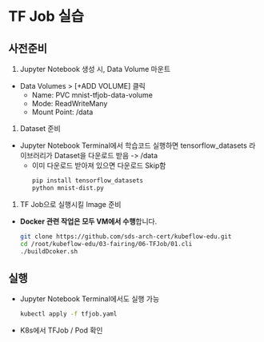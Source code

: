 # TF Job 실습
## 사전준비
1. Jupyter Notebook 생성 시, Data Volume 마운트
  - Data Volumes > [+ADD VOLUME] 클릭
    - Name: PVC mnist-tfjob-data-volume
    - Mode: ReadWriteMany
    - Mount Point: /data
1. Dataset 준비
  - Jupyter Notebook Terminal에서 학습코드 실행하면 tensorflow_datasets 라이브러리가 Dataset을 다운로드 받음 -> /data
    - 이미 다운로드 받아져 있으면 다운로드 Skip함
      ```bash
      pip install tensorflow_datasets
      python mnist-dist.py
      ```
1. TF Job으로 실행시킬 Image 준비
  - **Docker 관련 작업은 모두 VM에서 수행**합니다.
      ```bash
      git clone https://github.com/sds-arch-cert/kubeflow-edu.git
      cd /root/kubeflow-edu/03-fairing/06-TFJob/01.cli
      ./buildDcoker.sh
      ```

## 실행
- Jupyter Notebook Terminal에서도 실행 가능
    ```bash
    kubectl apply -f tfjob.yaml
    ```
- K8s에서 TFJob / Pod 확인    